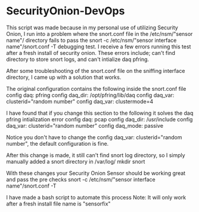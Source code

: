 # SecurityOnion-DevOps

This script was made because in my personal use of utilizing Security Onion, I run into a problem where the snort.conf file in the /etc/nsm/"sensor name"/ directory fails to pass the snort -c /etc/nsm/"sensor interface name"/snort.conf -T debugging test. I receive a few errors running this test after a fresh install of security onion. These errors include; can't find directory to store snort logs, and can't intialize daq pfring.

After some troubleshooting of the snort.conf file on the sniffing interface directory, I came up with a solution that works.

The original configuration contains the following inside the snort.conf file
config daq: pfring
config daq_dir: /opt/pfring/lib/daq
config daq_var: clusterid="random number"
config daq_var: clustermode=4

I have found that if you change this section to the following it solves the daq pfring intialization error
config daq: pcap
config daq_dir: /usr/include
config daq_var: clusterid="random number"
config daq_mode: passive

Notice you don't have to change the config daq_var: clusterid="random number", the default configuration is fine.

After this change is made, it still can't find snort log directory, so I simply manually added a snort directory in /var/log/
mkdir snort

With these changes your Security Onion Sensor should be working great and pass the pre checks
snort -c /etc/nsm/"sensor interface name"/snort.conf -T

I have made a bash script to automate this process
Note: It will only work after a fresh install
file name is "sensorfix"
